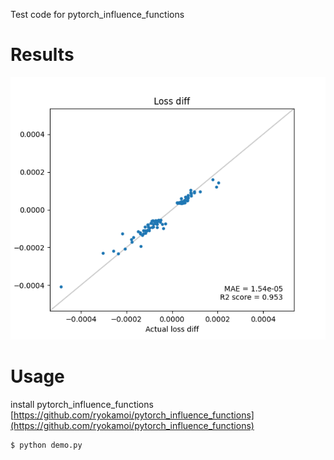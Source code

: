 Test code for pytorch_influence_functions

# Results
![result_image](result.png)

# Usage
install pytorch_influence_functions
[https://github.com/ryokamoi/pytorch_influence_functions](https://github.com/ryokamoi/pytorch_influence_functions)

```bash
$ python demo.py
```
